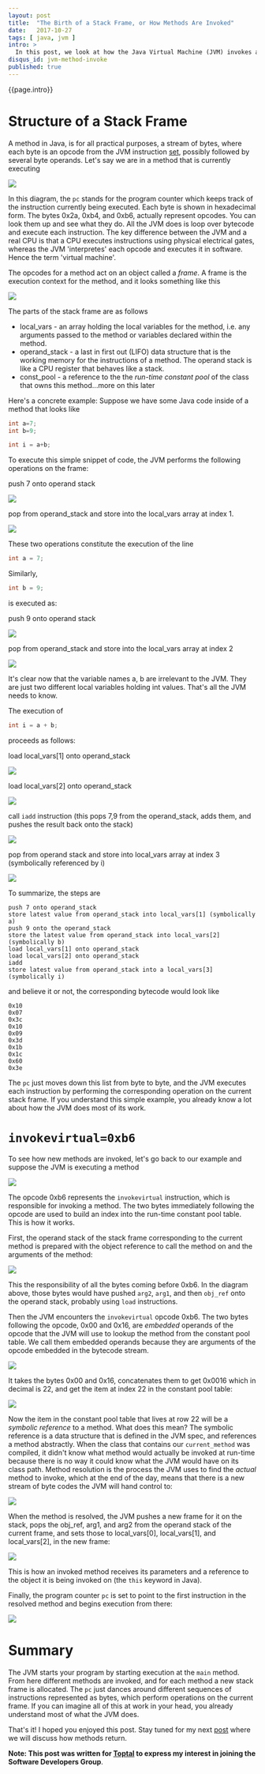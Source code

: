 ```yaml
---
layout: post
title:  "The Birth of a Stack Frame, or How Methods Are Invoked"
date:   2017-10-27
tags: [ java, jvm ]
intro: >
  In this post, we look at how the Java Virtual Machine (JVM) invokes a method by creating a stack frame.
disqus_id: jvm-method-invoke
published: true
---
```

{{page.intro}}

# Structure of a Stack Frame

A method in Java, is for all practical purposes, a stream of bytes, where each byte is an opcode from the JVM instruction [set](https://docs.oracle.com/javase/specs/jvms/se8/html/jvms-6.html), possibly followed by several byte operands. Let's say we are in a method that is currently executing

![](/images/birth-of-a-stack-frame/1.png)

In this diagram, the `pc` stands for the program counter which keeps track of the instruction currently being executed. Each byte is shown in hexadecimal form. The bytes 0x2a, 0xb4, and 0xb6, actually represent opcodes. You can look them up and see what they do. All the JVM does is loop over bytecode and execute each instruction. The key difference between the JVM and a real CPU is that a CPU executes instructions using physical electrical gates, whereas the JVM 'interpretes' each opcode and executes it in software. Hence the term 'virtual machine'.

The opcodes for a method act on an object called a *frame*. A frame is the execution context for the method, and it looks something like this

![](/images/birth-of-a-stack-frame/2.png)

The parts of the stack frame are as follows

* local_vars - an array holding the local variables for the method, i.e. any arguments passed to the method or variables declared within the method.
* operand_stack - a last in first out (LIFO) data structure that is the working memory for the instructions of a method. The operand stack is like a CPU register that behaves like a stack.
* const_pool - a reference to the the *run-time constant pool* of the class that owns this method...more on this later

Here's a concrete example: Suppose we have some Java code inside of a method that looks like

```java
int a=7;
int b=9;

int i = a+b;
```

To execute this simple snippet of code, the JVM performs the following operations on the frame:

push 7 onto operand stack

![](/images/birth-of-a-stack-frame/3.png)

pop from operand_stack and store into the local_vars array at index 1.

![](/images/birth-of-a-stack-frame/4.png)

These two operations constitute the execution of the line

```java
int a = 7;
```

Similarly,

```java
int b = 9;
```

is executed as:

push 9 onto operand stack

![](/images/birth-of-a-stack-frame/5.png)

pop from operand_stack and store into the local_vars array at index 2

![](/images/birth-of-a-stack-frame/6.png)

It's clear now that the variable names a, b are irrelevant to the JVM. They are just two different local variables holding int values. That's all the JVM needs to know.

The execution of

```java
int i = a + b;
```

proceeds as follows:

load local_vars[1] onto operand_stack

![](/images/birth-of-a-stack-frame/7.png)

load local_vars[2] onto operand_stack

![](/images/birth-of-a-stack-frame/8.png)

call `iadd` instruction (this pops 7,9 from the operand_stack, adds them, and pushes the result back onto the stack)

![](/images/birth-of-a-stack-frame/9.png)

pop from operand stack and store into local_vars array at index 3 (symbolically referenced by i)

![](/images/birth-of-a-stack-frame/10.png)

To summarize, the steps are

```
push 7 onto operand_stack
store latest value from operand_stack into local_vars[1] (symbolically a)
push 9 onto the operand_stack
store the latest value from operand_stack into local_vars[2] (symbolically b)
load local_vars[1] onto operand_stack
load local_vars[2] onto operand_stack
iadd
store latest value from operand_stack into a local_vars[3] (symbolically i)
```

and believe it or not, the corresponding bytecode would look like

```
0x10
0x07
0x3c
0x10
0x09
0x3d
0x1b
0x1c
0x60
0x3e
```

The `pc` just moves down this list from byte to byte, and the JVM executes each instruction by performing the corresponding operation on the current stack frame. If you understand this simple example, you already know a lot about how the JVM does most of its work.

# `invokevirtual=0xb6`

To see how new methods are invoked, let's go back to our example and suppose the JVM is executing a method

![](/images/birth-of-a-stack-frame/1.png)

The opcode 0xb6 represents the `invokevirtual` instruction, which is responsible for invoking a method. The two bytes immediately following the opcode are used to build an index into the run-time constant pool table. This is how it works.

First, the operand stack of the stack frame corresponding to the current method is prepared with the object reference to call the method on and the arguments of the method:

![](/images/birth-of-a-stack-frame/11.png)

This the responsibility of all the bytes coming before 0xb6. In the diagram above, those bytes would have pushed `arg2`, `arg1`, and then `obj_ref` onto the operand stack, probably using `load` instructions.

Then the JVM encounters the `invokevirtual` opcode 0xb6. The two bytes following the opcode, 0x00 and 0x16, are *embedded* operands of the opcode that the JVM will use to lookup the method from the constant pool table. We call them embedded operands because they are arguments of the opcode embedded in the bytecode stream.

![](/images/birth-of-a-stack-frame/12.png)

It takes the bytes 0x00 and 0x16, concatenates them to get 0x0016 which in decimal is 22, and get the item at index 22 in the constant pool table:

![](/images/birth-of-a-stack-frame/13.png)

Now the item in the constant pool table that lives at row 22 will be a *symbolic reference* to a method. What does this mean? The symbolic reference is a data structure that is defined in the JVM spec, and references a method abstractly. When the class that contains our `current_method` was compiled, it didn't know what method would actually be invoked at run-time because there is no way it could know what the JVM would have on its class path. Method resolution is the process the JVM uses to find the *actual* method to invoke, which at the end of the day, means that there is a new stream of byte codes the JVM will hand control to:

![](/images/birth-of-a-stack-frame/14.png)

When the method is resolved, the JVM pushes a new frame for it on the stack, pops the obj_ref, arg1, and arg2 from the operand stack of the current frame, and sets those to local_vars[0], local_vars[1], and local_vars[2], in the new frame:

![](/images/birth-of-a-stack-frame/15.png)

This is how an invoked method receives its parameters and a reference to the object it is being invoked on (the `this` keyword in Java).

Finally, the program counter `pc` is set to point to the first instruction in the resolved method and begins execution from there:

![](/images/birth-of-a-stack-frame/16.png)

# Summary
The JVM starts your program by starting execution at the `main` method. From here different methods are invoked, and for each method a new stack frame is allocated. The `pc` just dances around different sequences of instructions represented as bytes, which perform operations on the current frame. If you can imagine all of this at work in your head, you already understand most of what the JVM does.

That's it! I hoped you enjoyed this post. Stay tuned for my next [post](/java/jvm/2017/11/02/the-death-of-a-stackframe.html) where we will discuss how methods return.

**Note: This post was written for [Toptal](http://www.toptal.com) to express my interest in joining the Software Developers Group**.
